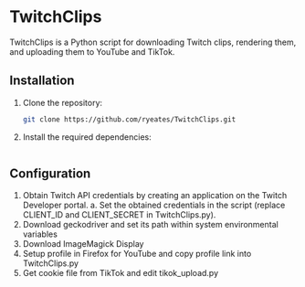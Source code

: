 # TwitchClips

TwitchClips is a Python script for downloading Twitch clips, rendering them, and uploading them to YouTube and TikTok.

## Installation

1. Clone the repository:
   ```bash
   git clone https://github.com/ryeates/TwitchClips.git

2. Install the required dependencies:
    ```pip install -r requirements.txt

## Configuration
1. Obtain Twitch API credentials by creating an application on the Twitch Developer portal.
    a. Set the obtained credentials in the script (replace CLIENT_ID and CLIENT_SECRET in TwitchClips.py).
2. Download geckodriver and set its path within system environmental variables
3. Download ImageMagick Display
4. Setup profile in Firefox for YouTube and copy profile link into TwitchClips.py
4. Get cookie file from TikTok and edit tikok_upload.py